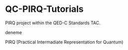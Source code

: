 # QC-PIRQ-Tutorials

PIRQ project within the QED-C Standards TAC.

deneme



PIRQ (Practical Intermadiate Representation for Quantum)
